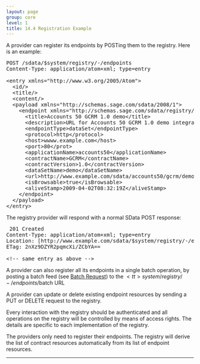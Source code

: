 ```yaml
---
layout: page
group: core
level: 1
title: 14.4 Registration Example
---
```


A provider can register its endpoints by POSTing them to the registry. Here
is an example:

<pre>POST /sdata/$system/registry/-/endpoints
Content-Type: application/atom+xml; type=entry
&nbsp;
&lt;entry xmlns="http://www.w3.org/2005/Atom"&gt;
&nbsp; &lt;id/&gt;
&nbsp; &lt;title/&gt;
&nbsp; &lt;content/&gt;
  &lt;payload xmlns="http://schemas.sage.com/sdata/2008/1"&gt;
&nbsp;   &lt;endpoint xmlns="http://schemas.sage.com/sdata/registry/2009"&gt;
      &lt;title&gt;Accounts 50 GCRM 1.0 demo&lt;/title&gt;
      &lt;description&gt;URL for Accounts 50 GCRM 1.0 demo integration&lt;description&gt;
      &lt;endpointType&gt;dataSet&lt;/endpointType&gt;
      &lt;protocol&gt;http&lt;/protocol&gt;
      &lt;host&gt;wwww.example.com&lt;/host&gt;
      &lt;port&gt;80&lt;/prot&gt;
      &lt;applicationName&gt;accounts50&lt;/applicationName&gt;
      &lt;contractName&gt;GCRM&lt;/contractName&gt;
      &lt;contractVersion&gt;1.0&lt;/contractVersion&gt;
      &lt;dataSetName&gt;demo&lt;/dataSetName&gt;
      &lt;url&gt;http://www.example.com/sdata/accounts50/gcrm/demo&lt;url&gt;
      &lt;isBrowsable&gt;true&lt;/isBrowsable&gt;
      &lt;aliveStamp&gt;2009-04-02T08:32:19Z&lt;/aliveStamp&gt;
    &lt;/endpoint&gt;
  &lt;/payload&gt;
&lt;/entry&gt;</pre>

The registry provider will respond with a normal SData POST response:

<pre class="http"> 201 Created   
Content-Type: application/atom+xml; type=entry   
Location: [http://www.example.com/sdata/$system/registry/-/endpoints('1'](http://www.example.com/sdata/$system/registry/endpoints())   
ETag: 2nXz9DZYR2pqmcXi/ZCbYA==&nbsp;

&lt;!-- same entry as above --&gt; </pre>

A provider can also register all its endpoints in a single batch operation,
by posting a batch feed (see [Batch Request](../1203/ "12.3 Synchronous Batch Request")) to the
$<tt>system/registry/-/endpoints/$batch</tt> URL

A provider can update or delete existing endpoint resources by sending a PUT
or DELETE request to the registry.

Every interaction with the registry should be authenticated and all
operations on the registry will be controlled by means of access rights. The
details are specific to each implementation of the registry.

The providers only need to register their endpoints. The registry will derive
the list of contract resources automatically from its list of endpoint
resources.

* * *